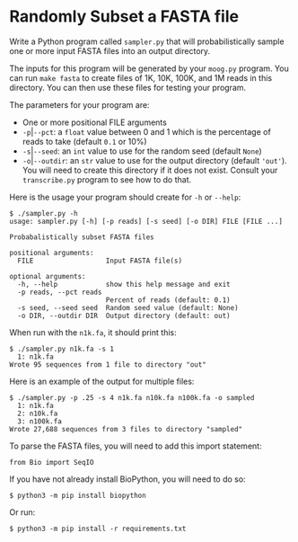 # Randomly Subset a FASTA file

Write a Python program called `sampler.py` that will probabilistically sample one or more input FASTA files into an output directory.

The inputs for this program will be generated by your `moog.py` program.
You can run `make fasta` to create files of 1K, 10K, 100K, and 1M reads in this directory.
You can then use these files for testing your program.

The parameters for your program are:

* One or more positional FILE arguments
* `-p`|`--pct`: a `float` value between 0 and 1 which is the percentage of reads to take (default `0.1` or 10%)
* `-s`|`--seed`: an `int` value to use for the random seed (default `None`)
* `-o`|`--outdir`: an `str` value to use for the output directory (default `'out'`). You will need to create this directory if it does not exist. Consult your `transcribe.py` program to see how to do that.

Here is the usage your program should create for `-h` or `--help`:

```
$ ./sampler.py -h
usage: sampler.py [-h] [-p reads] [-s seed] [-o DIR] FILE [FILE ...]

Probabalistically subset FASTA files

positional arguments:
  FILE                  Input FASTA file(s)

optional arguments:
  -h, --help            show this help message and exit
  -p reads, --pct reads
                        Percent of reads (default: 0.1)
  -s seed, --seed seed  Random seed value (default: None)
  -o DIR, --outdir DIR  Output directory (default: out)
```

When run with the `n1k.fa`, it should print this:

```
$ ./sampler.py n1k.fa -s 1
  1: n1k.fa
Wrote 95 sequences from 1 file to directory "out"
```

Here is an example of the output for multiple files:

```
$ ./sampler.py -p .25 -s 4 n1k.fa n10k.fa n100k.fa -o sampled
  1: n1k.fa
  2: n10k.fa
  3: n100k.fa
Wrote 27,688 sequences from 3 files to directory "sampled"
```

To parse the FASTA files, you will need to add this import statement:

```
from Bio import SeqIO
```

If you have not already install BioPython, you will need to do so:

```
$ python3 -m pip install biopython
```

Or run:

```
$ python3 -m pip install -r requirements.txt
```
